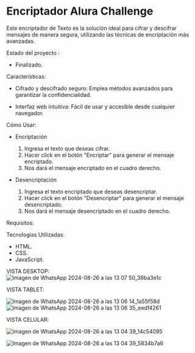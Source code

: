 <h1>Encriptador Alura Challenge</h1>

<a>Este encriptador de Texto es la solución ideal para cifrar y descifrar mensajes de manera segura, utilizando las técnicas de encriptación más avanzadas. </a>

Estado del proyecto :
-  Finalizado.




Características:

- Cifrado y descifrado seguro: Emplea métodos avanzados para garantizar la confidencialidad.

- Interfaz web intuitiva: Fácil de usar y accesible desde cualquier navegador.

Cómo Usar:
- Encriptación

   1) Ingresa el texto que deseas cifrar.
    2) Hacer click en el botón "Encriptar" para generar el mensaje encriptado.
   3) Nos dará el mensaje encriptado en el cuadro derecho.
- Desencriptación

  1) Ingresa el texto encriptado que deseas desencriptar.
    2) Hacer click en el botón "Desencriptar" para generar el mensaje desencriptado.
    3) Nos dará el mensaje desencriptado en el cuadro derecho.

Requisitos:

Tecnologías Utilizadas:
  
  - HTML.
  - CSS.
  - JavaScript.

VISTA DESKTOP:
![Imagen de WhatsApp 2024-08-26 a las 13 07 50_38ba3e1c](https://github.com/user-attachments/assets/27ae329d-9f82-4d61-ba46-68a1bbc22a5d)

VISTA TABLET:


![Imagen de WhatsApp 2024-08-26 a las 13 06 14_1a55f58d](https://github.com/user-attachments/assets/04b19413-bf6e-478f-9ab2-6a21ea80266b)
![Imagen de WhatsApp 2024-08-26 a las 13 06 35_eedf4261](https://github.com/user-attachments/assets/290b5a82-13ba-49c9-b003-43d92918b903)




VISTA CELULAR:


![Imagen de WhatsApp 2024-08-26 a las 13 04 39_14c54095](https://github.com/user-attachments/assets/434c3df9-af78-42fe-bc92-c7b3561c9b22)


![Imagen de WhatsApp 2024-08-26 a las 13 04 39_5834b7a6](https://github.com/user-attachments/assets/27246db0-edce-4994-b617-4902f039ba0e)


